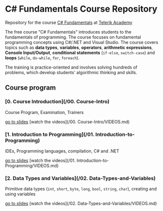 #   C# Fundamentals Course Repository

Repository for the course [C# Fundamentals](http://telerikacademy.com/Courses/Courses/Details/323) at [Telerik Academy](http://telerikacademy.com)


The free course "C# Fundamentals" introduces students to the fundamentals of programming. The course focuses on fundamental programming concepts using C#/.NET and Visual Studio. The course covers topics such as **data types**, **variables**, **operators**, **arithmetic expressions**, **Console Input/Output**, **conditional statements** (`if-else`, `switch-case`) and **loops** (`while`, `do-while`, `for`, `foreach`).

The training is practice-oriented and involves solving hundreds of problems, which develop students' algorithmic thinking and skills. 

## Course program


### [0. Course Introduction](/00. Course-Intro)

Course Program, Examination, Trainers

[go to slides](https://rawgit.com/TelerikAcademy/CSharp-Part-1/master/00.%20Course-Intro/slides/index.html)
[watch the videos](/00. Course-Intro/VIDEOS.md)


### [1. Introduction to Programming](/01. Introduction-to-Programming)

IDEs, Programming languages, compilation, C# and .NET

[go to slides](https://rawgit.com/TelerikAcademy/CSharp-Part-1/master/01.%20Introduction-to-Programming/slides/index.html)
[watch the videos](/01. Introduction-to-Programming/VIDEOS.md)


### [2. Data Types and Variables](/02. Data-Types-and-Variables)

Primitive data types (`int`, `short`, `byte`, `long`, `bool`, `string`, `char`), creating and using variables

[go to slides](https://rawgit.com/TelerikAcademy/CSharp-Part-1/master/02.%20Data-Types-and-Variables/slides/index.html)
[watch the videos](/02. Data-Types-and-Variables/VIDEOS.md)

